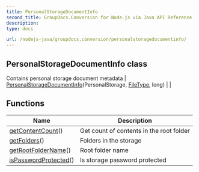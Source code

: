 ```yaml
---
title: PersonalStorageDocumentInfo
second_title: GroupDocs.Conversion for Node.js via Java API Reference
description: 
type: docs

url: /nodejs-java/groupdocs.conversion/personalstoragedocumentinfo/
---
```


## PersonalStorageDocumentInfo class
Contains personal storage document metadata
| [PersonalStorageDocumentInfo](personalstoragedocumentinfo)(PersonalStorage, [FileType](../filetype), long) |  |

## Functions

| Name | Description |
| --- | --- |
| [getContentCount](getcontentcount)() | Get count of contents in the root folder |
| [getFolders](getfolders)() | Folders in the storage |
| [getRootFolderName](getrootfoldername)() | Root folder name |
| [isPasswordProtected](ispasswordprotected)() | Is storage password protected |
